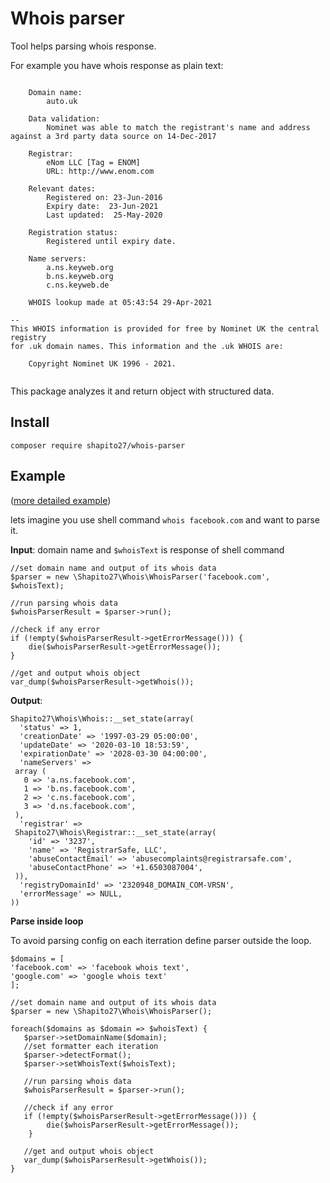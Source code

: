 # Whois parser
Tool helps parsing whois response. 

For example you have whois response as plain text:
```angular2html

    Domain name:
        auto.uk

    Data validation:
        Nominet was able to match the registrant's name and address against a 3rd party data source on 14-Dec-2017

    Registrar:
        eNom LLC [Tag = ENOM]
        URL: http://www.enom.com

    Relevant dates:
        Registered on: 23-Jun-2016
        Expiry date:  23-Jun-2021
        Last updated:  25-May-2020

    Registration status:
        Registered until expiry date.

    Name servers:
        a.ns.keyweb.org
        b.ns.keyweb.org
        c.ns.keyweb.de

    WHOIS lookup made at 05:43:54 29-Apr-2021

-- 
This WHOIS information is provided for free by Nominet UK the central registry
for .uk domain names. This information and the .uk WHOIS are:

    Copyright Nominet UK 1996 - 2021.


```
This package analyzes it and return object with structured data.


## Install
```composer require shapito27/whois-parser```
## Example
([more detailed example](https://github.com/shapito27/whois/blob/main/tests/WhoisParserTest.php))

lets imagine you use shell command ```whois facebook.com``` and want to parse it.

 **Input**: domain name and ```$whoisText``` is response of shell command
 ```
//set domain name and output of its whois data
$parser = new \Shapito27\Whois\WhoisParser('facebook.com', $whoisText);

//run parsing whois data
$whoisParserResult = $parser->run();

//check if any error
if (!empty($whoisParserResult->getErrorMessage())) {
     die($whoisParserResult->getErrorMessage());
 }

//get and output whois object 
var_dump($whoisParserResult->getWhois());
```

 **Output**:
 ```
Shapito27\Whois\Whois::__set_state(array(
   'status' => 1,
   'creationDate' => '1997-03-29 05:00:00',
   'updateDate' => '2020-03-10 18:53:59',
   'expirationDate' => '2028-03-30 04:00:00',
   'nameServers' => 
  array (
    0 => 'a.ns.facebook.com',
    1 => 'b.ns.facebook.com',
    2 => 'c.ns.facebook.com',
    3 => 'd.ns.facebook.com',
  ),
   'registrar' => 
  Shapito27\Whois\Registrar::__set_state(array(
     'id' => '3237',
     'name' => 'RegistrarSafe, LLC',
     'abuseContactEmail' => 'abusecomplaints@registrarsafe.com',
     'abuseContactPhone' => '+1.6503087004',
  )),
   'registryDomainId' => '2320948_DOMAIN_COM-VRSN',
   'errorMessage' => NULL,
))
```
**Parse inside loop**

To avoid parsing config on each iterration define parser outside the loop. 
 ```
$domains = [
'facebook.com' => 'facebook whois text',
 'google.com' => 'google whois text'
];

//set domain name and output of its whois data
$parser = new \Shapito27\Whois\WhoisParser();

foreach($domains as $domain => $whoisText) {
    $parser->setDomainName($domain);
    //set formatter each iteration
    $parser->detectFormat();
    $parser->setWhoisText($whoisText);
    
    //run parsing whois data
    $whoisParserResult = $parser->run();
    
    //check if any error
    if (!empty($whoisParserResult->getErrorMessage())) {
         die($whoisParserResult->getErrorMessage());
     }
    
    //get and output whois object 
    var_dump($whoisParserResult->getWhois());
}
```